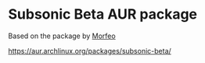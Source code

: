 Subsonic Beta AUR package
=========================

Based on the package by [Morfeo][morfeo]

https://aur.archlinux.org/packages/subsonic-beta/

[morfeo]: https://aur.archlinux.org/account/Morfeo

